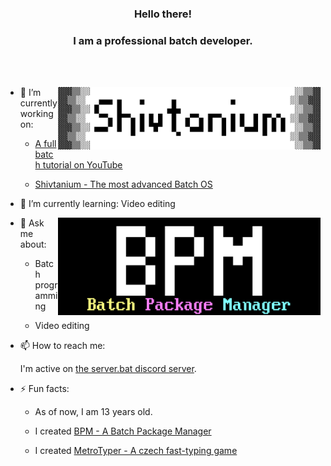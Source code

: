 <div>
  <div align="center"><b>

### Hello there!

### I am a professional batch developer.

  </b></div>
</div>

<br></br>

<img align="right" width=420 src="https://raw.githubusercontent.com/Shivter14/Shivtanium/main/Shivtanium.png">

- 🔭 I’m currently working on:

  - [A full batch tutorial on YouTube](https://youtu.be/zdygVs2Ajbs?si=oO-4qVDWnR6m4NCa)

  - [Shivtanium - The most advanced Batch OS](https://github.com/Shivter14/Shivtanium)

- 🌱 I’m currently learning: Video editing

<img align="right" width=420 src="https://github.com/Shivter14/BPM/blob/main/BPM.png">

- 💬 Ask me about:

  - Batch programming
  
  - Video editing

- 📫 How to reach me:

  I'm active on [the server.bat discord server](https://discord.gg/batch).

- ⚡ Fun facts:

  - As of now, I am 13 years old.
  
  - I created [BPM - A Batch Package Manager](https://github.com/Shivter14/BPM)
  
  - I created [MetroTyper - A czech fast-typing game](https://github.com/Shivter14/MetroTyper)
